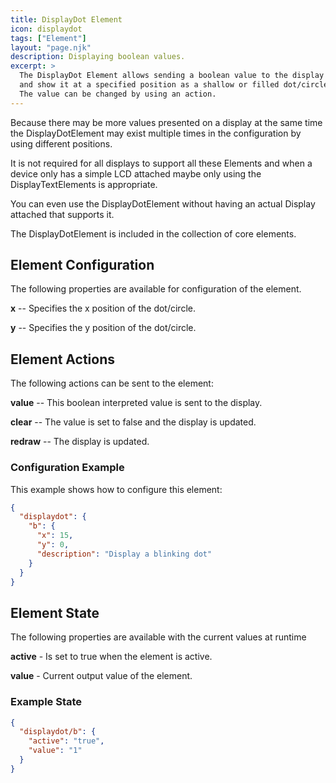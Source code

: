 ```yaml
---
title: DisplayDot Element
icon: displaydot
tags: ["Element"]
layout: "page.njk"
description: Displaying boolean values.
excerpt: >
  The DisplayDot Element allows sending a boolean value to the display
  and show it at a specified position as a shallow or filled dot/circle.
  The value can be changed by using an action.
---
```


Because there may be more values presented on a display at the same time the
DisplayDotElement may exist multiple times in the configuration by using different positions.

It is not required for all displays to support all these Elements and when a device only has a simple LCD
attached maybe only using the DisplayTextElements is appropriate.

You can even use the DisplayDotElement without having an actual Display attached that supports it.

The DisplayDotElement is included in the collection of core elements.


## Element Configuration

The following properties are available for configuration of the element.

<object data="/element.svg?displaydot" type="image/svg+xml"></object>

**x** -- Specifies the x position of the dot/circle.

**y** -- Specifies the y position of the dot/circle.

## Element Actions

The following actions can be sent to the element:

**value** -- This boolean interpreted value is sent to the display.

**clear** -- The value is set to false and the display is updated.

**redraw** -- The display is updated.


### Configuration Example

This example shows how to configure this element:

``` json
{
  "displaydot": {
    "b": {
      "x": 15,
      "y": 0,
      "description": "Display a blinking dot"
    }
  }
}
```

## Element State

The following properties are available with the current values at runtime

**active** - Is set to true when the element is active.

**value** - Current output value of the element.


### Example State

``` json
{
  "displaydot/b": {
    "active": "true",
    "value": "1"
  }
}
```
